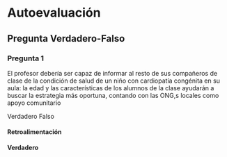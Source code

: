 # Autoevaluación

## Pregunta Verdadero-Falso

### Pregunta 1

El profesor debería ser capaz de informar al resto de sus compañeros de clase de la condición de salud de un niño con cardiopatía congénita en su aula: la edad y las características de los alumnos de la clase ayudarán a buscar la estrategia más oportuna, contando con las ONG,s locales como apoyo comunitario

 Verdadero  Falso

#### Retroalimentación

**Verdadero**

